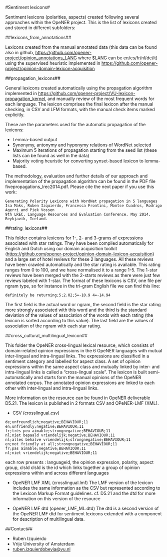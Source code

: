 #Sentiment lexicons#

Sentiment lexicons (polarities, aspects) created following several approaches within the OpeNER project.
This is the list of lexicons created and stored in different subfolders:


##lexicons_from_annotations##

Lexicons created from the manual annotated data (this data can be found also in github, https://github.com/opener-project/opinion_annotations_LANG where $LANG can be
en/es/fr/nl/de/it) using the supervised
heuristic implemented in https://github.com/opener-project/opinion-domain-lexicon-acquisition

##propagation_lexicons##

General lexicons created automatically using the propagation algorithm implemented in https://github.com/opener-project/VU-lexicon-propagation_kernel, and manually
review of the most frequent words for each language. The lexicon comprises the final lexicon after
the manual checking, in CSV and LFM formats, with the manual check items marked explicitly.

These are the parameters used for the automatic propagation of the lexicons:

* Lemma-based output
* Synonymy, antonymy and hyponymy relations of WordNet selected
* Maximum 5 iterations of propagation starting from the seed list (these lists can be found as well in the data)
* Majority voting heuristic for converting synset-based lexicon to lemma-based.

The methodology, evaluation and further details of our approach and implementation of the propagation algorithm can be found in the PDF file
fivepropagations_lrec2014.pdf. Please cite the next paper if you use this work:

```
Generating Polarity Lexicons with WordNet propagation in 5 languages
Isa Maks, Ruben Izquierdo, Francesca Frontini, Montse Cuadros, Rodrigo Agerri and Piek Vossen
9th LREC, Language Resources and Evaluation Conference. May 2014. Reykjavik, Iceland.
```

##rating_lexicons##

This folder contains lexicons for 1-, 2- and 3-grams of expressions associated with star ratings. They have been compiled automatically for
English and Dutch using our domain acquisition toolkit (https://github.com/opener-project/opinion-domain-lexicon-acquisition) and a large
set of hotel reviews for these 2 languages. All these reviews have been crawled automatically and the star rating is available. This rating
ranges from 0 to 100, and we have normalised it to a range 1-5. The 1-star reviews have been merged with the 2-starts reviews as there
were just few reviews labeled with 1-star. The format of these lexicons is CSV, one file per ngram type, so for instance in the tri-gram English
file we can find this line:
```shell
definitely be returning;5;2.02;5=-10.9 4=-14.94
```

The first field is the actual word or ngram, the second field is the star rating
more strongly associated with this word and the third is the standard deviation of the
values of association of the words with each rating (the lexicon is sorted according
to this value). The last field are the values of association of the ngram with each
star rating.

##cross_cultural_multilingual_lexicon##

This folder the OpeNER cross-lingual lexical resource, which consists of domain-related opinion expressions in the 6 OpeNER languages with mutual inter-lingual and intra-lingual links. The expressions are classified in a sentiment category and labelled for aspect class. A set of opinion expressions within the same aspect class and mutually linked by inter- and intra-lingual links is called a “cross-lingual scale”. The lexicon is built semi-automatically amd starts form the manual opinions of the OpeNER annotated corpus. The annotated opinion expressions are linked to each other with inter-lingual and intra-lingual links. 

More information on the resource can be found in OpeNER deliverable D5.21. The lexicon is published in 2 formats CSV and OPeNER-LMF (XML).

+ CSV (crosslingual.csv)
```shell
de;unfreundlich;negative;BEHAVIOUR;11
en;unfriendly;negative;BEHAVIOUR;11
fr;très peu aimable;strongnegative;BEHAVIOUR;11
nl;niet bepaald vriendelijk;negative;BEHAVIOUR;11
nl;alles behalve vriendelijk;strongnegative;BEHAVIOUR;11
en;not friendly at all;strongnegative;BEHAVIOUR;11
fr;pas aimable;negative;BEHAVIOUR;11
nl;niet vriendelijk;negative;BEHAVIOUR;11
```
each row presents :  languageid, the opinion expression, polarity, aspect group, clsId 
clsId is the id which links together a group of opinion expressions within and across different languages

+ OpeNER LMF XML (crosslingual.lmf)
The LMF version of the lexicon includes the same information as the CSV but represented according to the Lexicon Markup Format guidelines.
cf. D5.21 and the dtd for more information on this version of the resource


+ OpeNER LMF dtd (opener_LMF_ML.dtd)
The dtd  is a second  version of the OpeNER LMF dtd for sentiment lexicons extended with a component for description of multilingual data. 







##Contact##
* Ruben Izquierdo
* Vrije University of Amsterdam
* ruben.izquierdobevia@vu.nl
